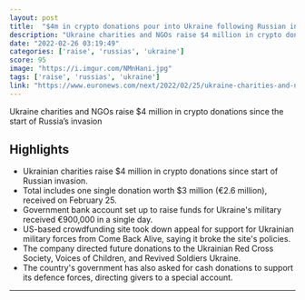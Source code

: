 ```yaml
---
layout: post
title:  "$4m in crypto donations pour into Ukraine following Russian invasion"
description: "Ukraine charities and NGOs raise $4 million in crypto donations since the start of Russia’s invasion"
date: "2022-02-26 03:19:49"
categories: ['raise', 'russias', 'ukraine']
score: 95
image: "https://i.imgur.com/NMnHani.jpg"
tags: ['raise', 'russias', 'ukraine']
link: "https://www.euronews.com/next/2022/02/25/ukraine-charities-and-ngos-raise-4-million-in-crypto-donations-since-russia-invaded"
---
```


Ukraine charities and NGOs raise $4 million in crypto donations since the start of Russia’s invasion

## Highlights

- Ukrainian charities raise $4 million in crypto donations since start of Russian invasion.
- Total includes one single donation worth $3 million (€2.6 million), received on February 25.
- Government bank account set up to raise funds for Ukraine's military received €900,000 in a single day.
- US-based crowdfunding site took down appeal for support for Ukrainian military forces from Come Back Alive, saying it broke the site's policies.
- The company directed future donations to the Ukrainian Red Cross Society, Voices of Children, and Revived Soldiers Ukraine.
- The country's government has also asked for cash donations to support its defence forces, directing givers to a special account.

---
